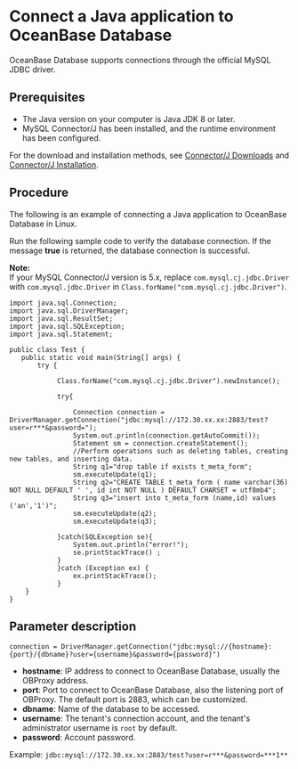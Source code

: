 # Connect a Java application to OceanBase Database

OceanBase Database supports connections through the official MySQL JDBC driver.
<a name="zqFwU"></a>

## Prerequisites

- The Java version on your computer is Java JDK 8 or later.
- MySQL Connector/J has been installed, and the runtime environment has been configured.

For the download and installation methods, see [Connector/J Downloads](https://dev.mysql.com/downloads/connector/j/) and [Connector/J Installation](https://dev.mysql.com/doc/connector-j/8.0/en/connector-j-installing.html).
<a name="LRUvH"></a>

## Procedure
The following is an example of connecting a Java application to OceanBase Database in Linux.

Run the following sample code to verify the database connection. If the message **true** is returned, the database connection is successful.

**Note:**<br />If your MySQL Connector/J version is 5.x, replace `com.mysql.cj.jdbc.Driver` with `com.mysql.jdbc.Driver` in `Class.forName("com.mysql.cj.jdbc.Driver")`.
```
import java.sql.Connection;
import java.sql.DriverManager;
import java.sql.ResultSet;
import java.sql.SQLException;
import java.sql.Statement;

public class Test {
   public static void main(String[] args) {
       try {

            Class.forName("com.mysql.cj.jdbc.Driver").newInstance();

            try{

                Connection connection = DriverManager.getConnection("jdbc:mysql://172.30.xx.xx:2883/test?user=r***&password=");
                System.out.println(connection.getAutoCommit());
                Statement sm = connection.createStatement();
                //Perform operations such as deleting tables, creating new tables, and inserting data.
                String q1="drop table if exists t_meta_form";
                sm.executeUpdate(q1);
                String q2="CREATE TABLE t_meta_form ( name varchar(36) NOT NULL DEFAULT ' ', id int NOT NULL ) DEFAULT CHARSET = utf8mb4";
                String q3="insert into t_meta_form (name,id) values ('an','1')";
                sm.executeUpdate(q2);
                sm.executeUpdate(q3);

            }catch(SQLException se){
                System.out.println("error!");
                se.printStackTrace() ;
            }
            }catch (Exception ex) {
                ex.printStackTrace();
            }
    }
}
```
<a name="rHTuP"></a>

## Parameter description

```
connection = DriverManager.getConnection("jdbc:mysql://{hostname}:{port}/{dbname}?user={username}&password={password}")
```

- **hostname**: IP address to connect to OceanBase Database, usually the OBProxy address.
- **port**: Port to connect to OceanBase Database, also the listening port of OBProxy. The default port is 2883, which can be customized.
- **dbname**: Name of the database to be accessed.
- **username**: The tenant's connection account, and the tenant's administrator username is `root` by default.
- **password**: Account password.

Example: `jdbc:mysql://172.30.xx.xx:2883/test?user=r***&password=***1**`
